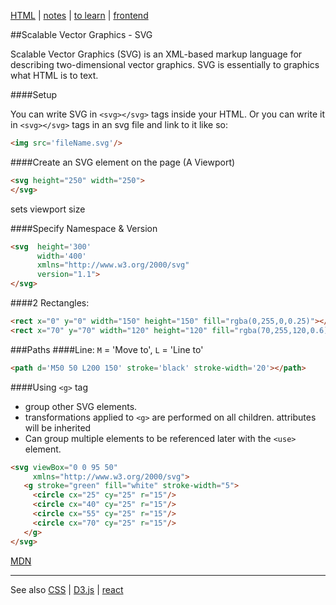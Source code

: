 [HTML](HTML.md) | [notes](../notes.md) | [to learn](../toLearn.md) | [frontend](../frontend.md)

##Scalable Vector Graphics - SVG

Scalable Vector Graphics (SVG) is an XML-based markup language for describing two-dimensional vector graphics. SVG is essentially to graphics what HTML is to text.

####Setup

You can write SVG in `<svg></svg>` tags inside your HTML. Or you can write it in `<svg></svg>` tags in an svg file and link to it like so:
```HTML
<img src='fileName.svg'/>
```

####Create an SVG element on the page (A Viewport)
```HTML
<svg height="250" width="250">
</svg>
```

sets viewport size

####Specify Namespace & Version
```HTML
<svg  height='300'
      width='400'
      xmlns="http://www.w3.org/2000/svg"
      version="1.1">
</svg>
```


####2 Rectangles:
```HTML
<rect x="0" y="0" width="150" height="150" fill="rgba(0,255,0,0.25)"></rect>
<rect x="70" y="70" width="120" height="120" fill="rgba(70,255,120,0.6)"></rect>
```

###Paths
####Line:
`M` = 'Move to', `L` = 'Line to'

```HTML
<path d='M50 50 L200 150' stroke='black' stroke-width='20'></path>
```

####Using `<g>` tag
- group other SVG elements.
- transformations applied to `<g>` are performed on all children. attributes will be inherited
- Can group multiple elements to be referenced later with the `<use>` element.

```HTML
<svg viewBox="0 0 95 50"
     xmlns="http://www.w3.org/2000/svg">
   <g stroke="green" fill="white" stroke-width="5">
     <circle cx="25" cy="25" r="15"/>
     <circle cx="40" cy="25" r="15"/>
     <circle cx="55" cy="25" r="15"/>
     <circle cx="70" cy="25" r="15"/>
   </g>
</svg>
```

[MDN](https://developer.mozilla.org/en-US/docs/Web/SVG/Element/g)


---

See also [CSS](../CSS/CSS.md) | [D3.js](../javascript/d3.md) | [react](../react/react.md)
